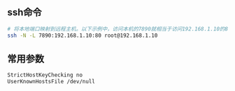 ## ssh命令

```sh
# 将本地端口映射到远程主机。以下示例中，访问本机的7890就相当于访问192.168.1.10的80了
ssh -N -L 7890:192.168.1.10:80 root@192.168.1.10

```


## 常用参数
```sh
StrictHostKeyChecking no
UserKnownHostsFile /dev/null

```


